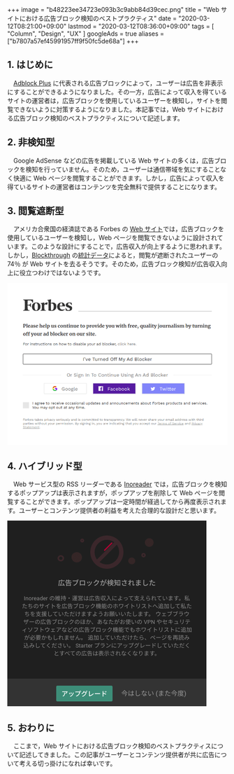 +++
image = "b48223ee34723e093b3c9abb84d39cec.png"
title = "Web サイトにおける広告ブロック検知のベストプラクティス"
date = "2020-03-12T08:21:00+09:00"
lastmod = "2020-03-12T08:36:00+09:00"
tags = [ "Column", "Design", "UX" ]
googleAds = true
aliases = ["b7807a57ef45991957ff9f50fc5de68a"]
+++

## 1. はじめに

　[Adblock Plus](https://chrome.google.com/webstore/detail/adblock-plus-free-ad-bloc/cfhdojbkjhnklbpkdaibdccddilifddb?hl=ja) に代表される広告ブロックによって，ユーザーは広告を非表示にすることができるようになりました。その一方，広告によって収入を得ているサイトの運営者は，広告ブロックを使用しているユーザーを検知し，サイトを閲覧できないように対策するようになりました。本記事では，Web サイトにおける広告ブロック検知のベストプラクティスについて記述します。

## 2. 非検知型

　Google AdSense などの広告を掲載している Web サイトの多くは，広告ブロックを検知を行っていません。そのため，ユーザーは通信帯域を気にすることなく快適に Web ページを閲覧することができます。しかし，広告によって収入を得ているサイトの運営者はコンテンツを完全無料で提供することになります。

## 3. 閲覧遮断型

　アメリカ合衆国の経済誌である Forbes の [Web サイト](https://www.forbes.com/)では，広告ブロックを使用しているユーザーを検知し，Web ページを閲覧できないように設計されています。このような設計にすることで，広告収入が向上するように思われます。しかし，[Blockthrough](https://blockthrough.com/) の[統計データ](https://blockthrough.com/2017/02/01/adblockreport/)によると，閲覧が遮断されたユーザーの 74％ が Web サイトを去るそうです。そのため，広告ブロック検知が広告収入向上に役立つわけではないようです。

![](e52888297c4e5d6fcceb8722e6bad259.png)

## 4. ハイブリッド型

　Web サービス型の RSS リーダーである [Inoreader](https://www.inoreader.com/) では，広告ブロックを検知するポップアップは表示されますが，ポップアップを削除して Web ページを閲覧することができます。ポップアップは一定時間が経過してから再度表示されます。ユーザーとコンテンツ提供者の利益を考えた合理的な設計だと思います。

![](ab0926a5bf763fece5148209d1a64821.png)

## 5. おわりに

　ここまで，Web サイトにおける広告ブロック検知のベストプラクティスについて記述してきました。この記事がユーザーとコンテンツ提供者が共に広告について考える切っ掛けになれば幸いです。